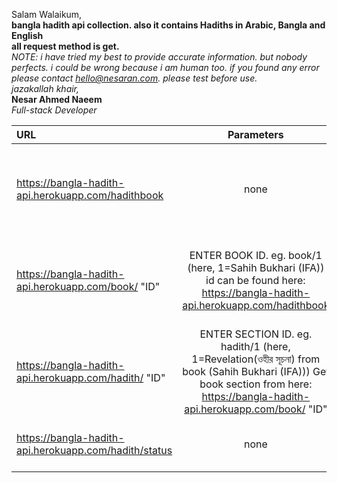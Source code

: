 Salam Walaikum,  
**bangla hadith api collection. also it contains Hadiths in Arabic, Bangla and English**  
**all request method is get.**  
*NOTE: i have tried my best to provide accurate information. but nobody perfects. i could be wrong because i am human too. if you found any error please contact hello@nesaran.com. please test before use.*  
*jazakallah khair,*  
**Nesar Ahmed Naeem**  
*Full-stack Developer*

| URL | Parameters | Details | Example | 
| :---         |     :---:      |          :--- |          :--- |
| https://bangla-hadith-api.herokuapp.com/hadithbook   | none     | get list of hadith book available on my server    | https://bangla-hadith-api.herokuapp.com/hadithbook
| https://bangla-hadith-api.herokuapp.com/book/ "ID"   | ENTER BOOK ID.  eg. book/1 (here, 1=Sahih Bukhari (IFA)) id can be found here: https://bangla-hadith-api.herokuapp.com/hadithbook    | get list of hadith book available on my server    | https://bangla-hadith-api.herokuapp.com/book/1
| https://bangla-hadith-api.herokuapp.com/hadith/ "ID"   | ENTER SECTION ID.  eg. hadith/1 (here, 1=Revelation(ওহীর সূচনা) from book (Sahih Bukhari (IFA)))  Get book section from here: https://bangla-hadith-api.herokuapp.com/book/ "ID"  | get hadith by section id    | https://bangla-hadith-api.herokuapp.com/hadith/1
| https://bangla-hadith-api.herokuapp.com/hadith/status   | none | get hadith status code    | https://bangla-hadith-api.herokuapp.com/hadith/status
